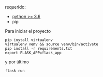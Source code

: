 
requerido:
* [python >= 3.6](https://www.python.org/downloads/)
* pip

Para iniciar el proyecto

    pip install virtualenv
    virtualenv venv && source venv/bin/activate
    pip install -r requirements.txt
    export FLASK_APP=flask_app

y por último

    flask run